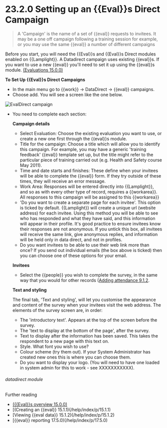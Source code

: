 # 23.2.0    Setting up an {{Eval}}s Direct Campaign

> A 'Campaign' is the name of a set of {{eval}} requests to invitees. It may be a one off campaign following a training session for example, or you may use the same {{eval}} a number of different campaigns 


Before you start, you will need the {{Eval}}s and {{Eval}}s Direct modules enabled on {{Lamplight}}.  A Datadirect campaign uses existing {{eval}}s.  If you want to use a new {{eval}} you'll need to set it up using the {{eval}}s module.  [(Evaluations 15.0.0)](/help/index/p/15.0.0)

**To Set Up {{Eval}}s Direct Campaigns**

- In the main menu go to {{work}} -> DataDirect -> {{eval}} campaigns.
- Choose add.  You will see a screen like the one below.

![EvalDirect campaign]({{imgpath}}207a.png)

- You need to complete each section:
  
   **Campaign details**

   - Select Evaluation: Choose the existing evaluation you want to use, or create a new one first through the {{eval}}s module.
   - Title for the campaign: Choose a title which will allow you to identify this campaign. For example, you may have a generic 'training feedback' {{eval}} template set up, but the title might refer to the particular piece of training carried out (e.g. Health and Safety course May 2011). 
   - Time and date starts and finishes: These define when your invitees will be able to complete the {{eval}} form.  If they try outside of these times, they will receive an error message.
   - Work Area: Responses will be entered directly into {{Lamplight}}, and so as with every other type of record, requires a {{workarea}}.  All responses to this campaign will be assigned to this {{workarea}}
   - 'Do you want to create a separate page for each invitee'. This option is ticked by default.  {{Lamplight}} will create a unique url (website address) for each invitee.  Using this method you will be able to see who has responded and what they have said, and this information will appear in their profile.  It's good practice to ensure invitees know their responses are not anonymous.  If you untick this box, all invitees will receive the same link, give anonymous replies, and information will be held only in data direct, and not in profiles.
   - Do you want invitees to be able to use their web link more than once? If you send out individual emails (the box above is ticked) then you can choose one of these options for your email.

   **Invitees**

   - Select the {{people}} you wish to complete the survey, in the same way that you would for other records ([Adding attendance 9.1.2](/help/index/v/p/9.1.2).

   **Text and styling**

   The final tab, 'Text and styling', will let you customise the appearance and content of the survey when your invitees visit the web address. The elements of the survey screen are, in order:
    - The 'introductory text'. Appears at the top of the screen before the survey.
    - The 'text to display at the bottom of the page', after the survey.
    - Text to display after the information  has been saved.  This takes the respondent to a new page with this text on.
    - Style.  What font you wish to use?
    - Colour scheme (try them out). If your System Administrator has created new ones this is where you can choose them.
    - Do you want to display your logo. (You will need to have one loaded in system admin for this to work - see XXXXXXXXXXX).
  

###### datadirect module

Further reading
* [({{Eval}}s overview 15.0.0)](/help/index/p/15.0.0)
* [(Creating an {{eval}} 15.1.1)(/help/index/p/15.1.1)
* [Viewing {{eval data}} 15.1.2)(/help/index/p/15.1.2)
* [{{eval}} reporting 17.5.0)(/help/index/p/17.5.0)

